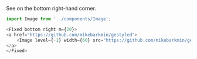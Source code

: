 See on the bottom right-hand corner.
```javascript
import Image from '../components/Image';

<Fixed bottom right m={20}>
<a href="https://github.com/mikebarkmin/gestyled">
    <Image level={-1} width={60} src="https://github.com/mikebarkmin/gestyled/raw/master/docs/gestyled.png" /> 
</a>
</Fixed>
```